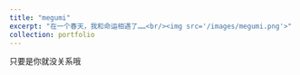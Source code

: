 ```yaml
---
title: "megumi"
excerpt: "在一个春天，我和命运相遇了……<br/><img src='/images/megumi.png'>"
collection: portfolio
---
```


只要是你就没关系哦
